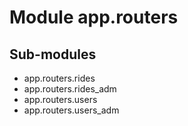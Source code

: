 Module app.routers
==================

Sub-modules
-----------
* app.routers.rides
* app.routers.rides_adm
* app.routers.users
* app.routers.users_adm